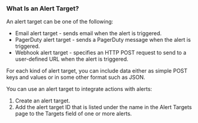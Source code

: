 ### What Is an Alert Target?

An alert target can be one of the following: 

* Email alert target - sends email when the alert is triggered.
* PagerDuty alert target - sends a PagerDuty message when the alert is triggered.
* Webhook alert target - specifies an HTTP POST request to send to a user-defined URL when the alert is triggered.


For each kind of alert target, you can include data either as simple POST keys and values or in some other format such as JSON.

You can use an alert target to integrate actions with alerts:

1. Create an alert target.
1. Add the alert target ID that is listed under the name in the Alert Targets page to the Targets field of one or more alerts.
